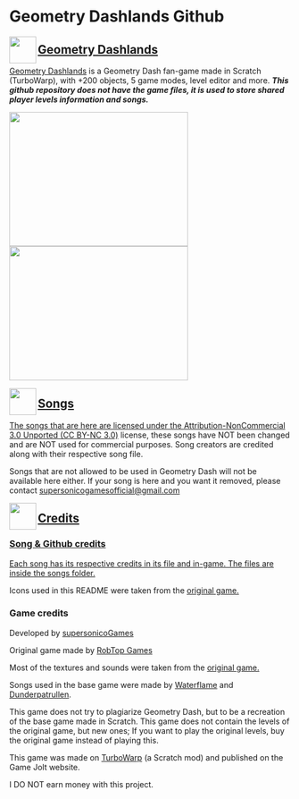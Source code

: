 # Geometry Dashlands Github
<a href="url"><img src="https://github.com/SebasMCYT/gdl/assets/126848249/4514e1f7-b553-4f20-8e10-101eb715fb8f" align="left" height="48" width="48" >
## Geometry Dashlands
[Geometry Dashlands](https://gamejolt.com/games/gdl/785147) is a Geometry Dash fan-game made in Scratch (TurboWarp), with +200 objects, 5 game modes, level editor and more.
***This github repository does not have the game files, it is used to store shared player levels information and songs.***
  
<a href="url"><img src="https://github.com/SebasMCYT/gdl/assets/126848249/0f699004-d2e4-4a54-b1e7-23da4f363cd2" height="240" width="320" ></a>
<a href="url"><img src="https://github.com/SebasMCYT/gdl/assets/126848249/e72c451b-0c70-471a-8ac9-37d0126b6b49" height="240" width="320" ></a>

<a href="url"><img src="https://github.com/SebasMCYT/gdl/assets/126848249/c2eebdd9-5429-444e-a5f7-7a3a72460ea9" align="left" height="48" width="48" >
## Songs
The songs that are here are licensed under the [Attribution-NonCommercial 3.0 Unported (CC BY-NC 3.0)](https://creativecommons.org/licenses/by-nc/3.0/) license, these songs have NOT been changed and are NOT used for commercial purposes. Song creators are credited along with their respective song file.

Songs that are not allowed to be used in Geometry Dash will not be available here either.
If your song is here and you want it removed, please contact supersonicogamesofficial@gmail.com

<a href="url"><img src="https://github.com/SebasMCYT/gdl/assets/126848249/59b1f9bd-7523-424a-8ea4-97d3a9364370" align="left" height="48" width="48" >
## Credits
### Song & Github credits
Each song has its respective credits in its file and in-game. The files are inside [the songs folder.](https://github.com/SebasMCYT/gdl/tree/main/songs)

Icons used in this README were taken from the [original game.](https://store.steampowered.com/app/322170/Geometry_Dash)
  
### Game credits
Developed by [supersonicoGames](https://github.com/SebasMCYT)

Original game made by [RobTop Games](https://robtopgames.com)
  
Most of the textures and sounds were taken from the [original game.](https://store.steampowered.com/app/322170/Geometry_Dash)

Songs used in the base game were made by [Waterflame](https://www.youtube.com/@WaterflameMusic) and [Dunderpatrullen](https://www.youtube.com/channel/UC52orkO0DOHDVo_jT2o3EAg).

This game does not try to plagiarize Geometry Dash, but to be a recreation of the base game made in Scratch. This game does not contain the levels of the original game, but new ones; If you want to play the original levels, buy the original game instead of playing this.
  
This game was made on [TurboWarp](https://turbowarp.org) (a Scratch mod) and published on the Game Jolt website.
  
I DO NOT earn money with this project.
